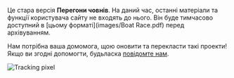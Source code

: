 Це стара версія **Перегони човнів**. На даний час, останні матеріали та функції користувача сайту не входять до нього. Він буде тимчасово доступний в [цьому форматі](images/Boat Race.pdf) перед архівуванням.

Нам потрібна ваша домомога, щою оновити та перекласти такі проекти! Якщо ви згодні допомогти, будьласка [повідомте нам](https://rpf.io/translators).

![Tracking pixel](https://code.org/api/hour/begin_codeclub_boatrace.png)
